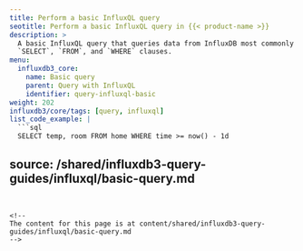 ```yaml
---
title: Perform a basic InfluxQL query
seotitle: Perform a basic InfluxQL query in {{< product-name >}}
description: >
  A basic InfluxQL query that queries data from InfluxDB most commonly includes
  `SELECT`, `FROM`, and `WHERE` clauses.
menu:
  influxdb3_core:
    name: Basic query
    parent: Query with InfluxQL
    identifier: query-influxql-basic
weight: 202
influxdb3/core/tags: [query, influxql]
list_code_example: |
  ```sql
  SELECT temp, room FROM home WHERE time >= now() - 1d
  ```
source: /shared/influxdb3-query-guides/influxql/basic-query.md
---
```


<!--
The content for this page is at content/shared/influxdb3-query-guides/influxql/basic-query.md
-->
